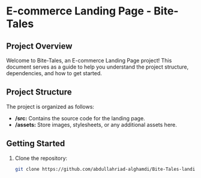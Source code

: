 # E-commerce Landing Page - Bite-Tales

## Project Overview
Welcome to Bite-Tales, an E-commerce Landing Page project! This document serves as a guide to help you understand the project structure, dependencies, and how to get started.

## Project Structure
The project is organized as follows:
- **/src:** Contains the source code for the landing page.
- **/assets:** Store images, stylesheets, or any additional assets here.

## Getting Started
1. Clone the repository:
   ```bash
   git clone https://github.com/abdullahriad-alghamdi/Bite-Tales-landing-page.git
   


